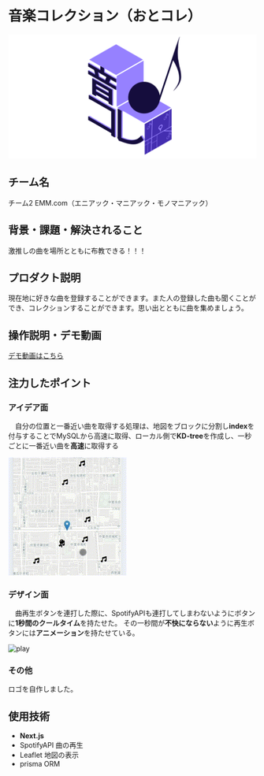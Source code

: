 # 音楽コレクション（おとコレ） 
<!-- プロダクト名に変更してください -->

![プロダクト名](/image/logo.png)
<!-- プロダクト名・イメージ画像を差し変えてください -->


## チーム名
チーム2 EMM.com（エニアック・マニアック・モノマニアック）
<!-- チームIDとチーム名を入力してください -->


## 背景・課題・解決されること
激推しの曲を場所とともに布教できる！！！
<!-- テーマ「関西をいい感じに」に対して、考案するプロダクトがどういった(Why)背景から思いついたのか、どのよう(What)な課題があり、どのよう(How)に解決するのかを入力してください -->


## プロダクト説明
現在地に好きな曲を登録することができます。また人の登録した曲も聞くことができ、コレクションすることができます。思い出とともに曲を集めましょう。
<!-- 開発したプロダクトの説明を入力してください -->


## 操作説明・デモ動画
[デモ動画はこちら](https://drive.google.com/file/d/1W3bboaX_KvQIYkGh7KpXIMvP8AR5FFtA/view?usp=sharing)
<!-- 開発したプロダクトの操作説明について入力してください。また、操作説明デモ動画があれば、埋め込みやリンクを記載してください -->


## 注力したポイント

<!-- 開発したプロダクトの中で、特に注力して作成した箇所・ポイントについて入力してください -->
### アイデア面
　自分の位置と一番近い曲を取得する処理は、地図をブロックに分割し**index**を付与することでMySQLから高速に取得、ローカル側で**KD-tree**を作成し、一秒ごとに一番近い曲を**高速**に取得する

![map](/image/map.gif)


### デザイン面
　曲再生ボタンを連打した際に、SpotifyAPIも連打してしまわないようにボタンに**1秒間のクールタイム**を持たせた。
その一秒間が**不快にならない**ように再生ボタンには**アニメーション**を持たせている。

![play](/image/player.gif)

### その他
ロゴを自作しました。

## 使用技術

- **Next.js**
- SpotifyAPI 曲の再生
- Leaflet 地図の表示
- prisma ORM
<!-- 使用技術を入力してください -->


<!--
markdownの記法はこちらを参照してください！
https://docs.github.com/ja/get-started/writing-on-github/getting-started-with-writing-and-formatting-on-github/basic-writing-and-formatting-syntax
-->
